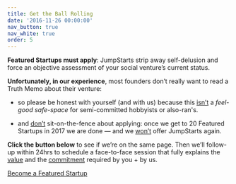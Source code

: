 ```yaml
---
title: Get the Ball Rolling
date: '2016-11-26 00:00:00'
nav_button: true
nav_white: true
order: 5
---
```

**Featured Startups must apply**: JumpStarts strip away self-delusion and force an objective assessment of your social venture’s current status.

**Unfortunately, in our experience**, most founders don’t really want to read a Truth Memo about their venture:

*   so please be honest with yourself (and with us) because this <u>isn’t</u> a _feel-good safe-space_ for semi-committed hobbyists or also-ran's.

*   and <u>don’t</u> sit-on-the-fence about applying: once we get to 20 Featured Startups in 2017 we are done — and we <u>won’t</u> offer JumpStarts again.

**Click the button below** to see if we’re on the same page. Then we’ll follow-up within 24hrs to schedule a face-to-face session that fully explains the <u>value</u> and the <u>commitment</u> required by you + by us.

<div class="tc">
<a href="https://aaron327.typeform.com/to/emQXTy"  target="_blank" class="link bg-white dark-red br-pill ba ph3 pv2 dib mr4">Become a Featured Startup</a>
</div>
